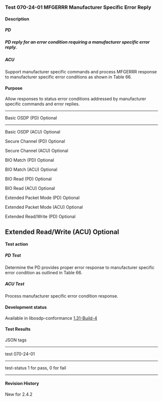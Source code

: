 ### Test 070-24-01 MFGERRR Manufacturer Specific Error Reply

#### Description

##### PD

##### PD reply for an error condition requiring a manufacturer specific error reply.

##### ACU

Support manufacturer specific commands and process MFGERRR response to
manufacturer specific error conditions as shown in Table 66.

#### Purpose

Allow responses to status error conditions addressed by manufacturer
specific commands and error replies.

  -----------------------------------------------------------------------
  Basic OSDP (PD)                     Optional
  ----------------------------------- -----------------------------------
  Basic OSDP (ACU)                    Optional

  Secure Channel (PD)                 Optional

  Secure Channel (ACU)                Optional

  BIO Match (PD)                      Optional

  BIO Match (ACU)                     Optional

  BIO Read (PD)                       Optional

  BIO Read (ACU)                      Optional

  Extended Packet Mode (PD)           Optional

  Extended Packet Mode (ACU)          Optional

  Extended Read/Write (PD)            Optional

  Extended Read/Write (ACU)           Optional
  -----------------------------------------------------------------------

#### Test action

##### PD Test

Determine the PD provides proper error response to manufacturer specific
error condition as outlined in Table 66.

##### ACU Test

Process manufacturer specific error condition response.

#### Development status

Available in libosdp-conformance
[1.31-Build-4](https://github.com/Security-Industry-Association/libosdp-conformance/releases/tag/1.31-4)

#### Test Results

JSON tags

  -----------------------------------------------------------------------
  test                                070-24-01
  ----------------------------------- -----------------------------------
  test-status                         1 for pass, 0 for fail

  -----------------------------------------------------------------------

#### Revision History

New for 2.4.2
